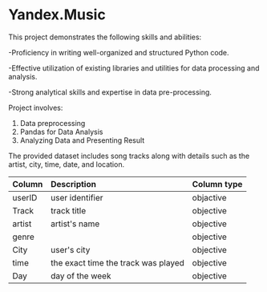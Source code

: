# Yandex.Music

This project demonstrates the following skills and abilities:

-Proficiency in writing well-organized and structured Python code.

-Effective utilization of existing libraries and utilities for data processing and analysis.

-Strong analytical skills and expertise in data pre-processing.

Project involves:
1. Data preprocessing
2. Pandas for Data Analysis
3. Analyzing Data and Presenting Result


The provided dataset includes song tracks along with details such as the artist, city, time, date, and location.

|Column            |Description         |Column type | 
 |:---------------|:------------------------|:-------------|
 | userID     | user identifier| objactive      |
 | Track   | track title   | objective      |
 | artist   | artist's name | objective    |
 | genre      |  | objective    |
 | City       | user's city |  objective    |
 | time     |  the exact time the track was played | objective     |
 | Day      | day of the week | objective    |
